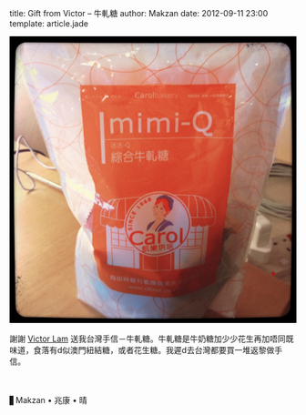 title: Gift from Victor – 牛軋糖
author: Makzan
date: 2012-09-11 23:00
template: article.jade

![image](IMG_0339.jpg)

謝謝 [Victor Lam][1] 送我台灣手信－牛軋糖。牛軋糖是牛奶糖加少少花生再加唔同既味道，食落有d似澳門紐結糖，或者花生糖。我遲d去台灣都要買一堆返黎做手信。 

　

▋Makzan • 兆康 • 晴


[1]: http://about.me/victorlam


